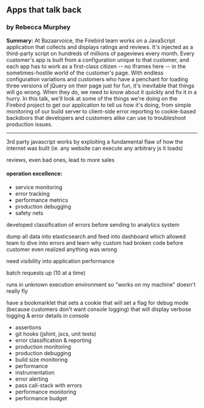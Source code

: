 ## Apps that talk back

### by Rebecca Murphey

__Summary:__
At Bazaarvoice, the Firebird team works on a JavaScript application that collects and displays ratings and reviews. It's injected as a third-party script on hundreds of millions of pageviews every month. Every customer's app is built from a configuration unique to that customer, and each app has to work as a first-class citizen -- no iframes here -- in the sometimes-hostile world of the customer's page. With endless configuration variations and customers who have a penchant for loading three versions of jQuery on their page just for fun, it's inevitable that things will go wrong. When they do, we need to know about it quickly and fix it in a hurry. In this talk, we'll look at some of the things we're doing on the Firebird project to get our application to tell us how it's doing, from simple monitoring of our build server to client-side error reporting to cookie-based backdoors that developers and customers alike can use to troubleshoot production issues.

---

3rd party javascript works by exploiting a fundamental flaw of how the internet was built (ie. any website can execute any arbitrary js it loads)

reviews, even bad ones, lead to more sales

#### operation excellence:
* service monitoring
* error tracking
* performance metrics
* production debugging
* safety nets

developed classification of errors before sending to analytics system

dump all data into elasticsearch and feed into dashboard which allowed team to dive into errors and learn why custom had broken code before customer even realized anything was wrong

need visibility into application performance

batch requests up (10 at a time)

runs in unknown execution environment so "works on my machine" doesn't really fly

have a bookmarklet that sets a cookie that will set a flag for debug mode (because customers don't want console logging) that will display verbose logging & error details in console

* assertions
* git hooks (jshint, jscs, unit tests)
* error classification & reporting
* production monitoring
* production debugging
* build size monitoring
* performance
* instrumentation
* error alerting
* pass call-stack with errors
* performance monitoring
* performance budget


